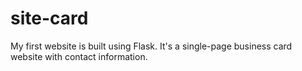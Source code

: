 # site-card
My first website is built using Flask. It's a single-page business card website with contact information.
